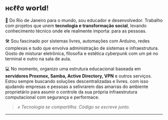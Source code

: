 ## нєℓℓσ 𝘄𝗼𝗿𝗹𝗱!

📍 Do Rio de Janeiro para o mundo, sou educador e desenvolvedor. Trabalho com projetos que unem **tecnologia e transformação social**, levando conhecimento técnico onde ele realmente importa: para as pessoas.

🛠️ Sou fascinado por sistemas livres, automações com Arduino, redes complexas e tudo que envolva administração de sistemas e infraestrutura. Gosto de misturar eletrônica, filosofia e estética cyberpunk com um pé no terminal e outro na sala de aula.

💻 No momento, organizo uma estrutura educacional baseada em **servidores Proxmox, Samba, Active Directory, VPN** e outros serviços. Estou sempre buscando soluções descentralizadas e livres. com isso ajudando empresas e pessoas a selivrarem das amarras do ambiente proprietário para asumir o controle da sua própria infraestrutura computacional com segurança e performace.

> ✊ *Tecnologia se compartilha. Código se escreve junto.*

---
